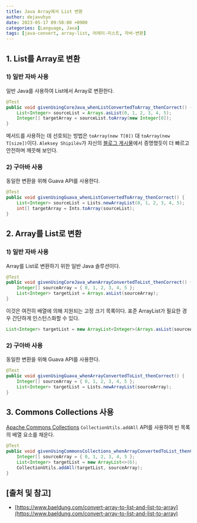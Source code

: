 ```yaml
---
title: Java Array에서 List 변환
author: dejavuhyo
date: 2023-05-17 09:50:00 +0900
categories: [Language, Java]
tags: [java-convert, array-list, 어레이-리스트, 자바-변환]
---
```


## 1. List를 Array로 변환

### 1) 일반 자바 사용
일반 Java를 사용하여 List에서 Array로 변환한다.

```java
@Test
public void givenUsingCoreJava_whenListConvertedToArray_thenCorrect() {
    List<Integer> sourceList = Arrays.asList(0, 1, 2, 3, 4, 5);
    Integer[] targetArray = sourceList.toArray(new Integer[0]);
}
```

메서드를 사용하는 데 선호되는 방법은 `toArray(new T[0])` 대 `toArray(new T[size])`이다. `Aleksey Shipilëv`가 자신의 [블로그 게시물](https://shipilev.net/blog/2016/arrays-wisdom-ancients/#_conclusion)에서 증명했듯이 더 빠르고 안전하며 깨끗해 보인다.

### 2) 구아바 사용
동일한 변환을 위해 Guava API를 사용한다.

```java
@Test
public void givenUsingGuava_whenListConvertedToArray_thenCorrect() {
    List<Integer> sourceList = Lists.newArrayList(0, 1, 2, 3, 4, 5);
    int[] targetArray = Ints.toArray(sourceList);
}
```

## 2. Array를 List로 변환

### 1) 일반 자바 사용
Array를 List로 변환하기 위한 일반 Java 솔루션이다.

```java
@Test
public void givenUsingCoreJava_whenArrayConvertedToList_thenCorrect() {
    Integer[] sourceArray = { 0, 1, 2, 3, 4, 5 };
    List<Integer> targetList = Arrays.asList(sourceArray);
}
```

이것은 여전히 배열에 의해 지원되는 고정 크기 목록이다. 표준 ArrayList가 필요한 경우 간단하게 인스턴스화할 수 있다.

```java
List<Integer> targetList = new ArrayList<Integer>(Arrays.asList(sourceArray));
```

### 2) 구아바 사용
동일한 변환을 위해 Guava API를 사용한다.

```java
@Test
public void givenUsingGuava_whenArrayConvertedToList_thenCorrect() {
    Integer[] sourceArray = { 0, 1, 2, 3, 4, 5 };
    List<Integer> targetList = Lists.newArrayList(sourceArray);
}
```

## 3. Commons Collections 사용
[Apache Commons Collections](https://commons.apache.org/proper/commons-collections/javadocs/) `CollectionUtils.addAll` API를 사용하여 빈 목록의 배열 요소를 채운다.

```java
@Test 
public void givenUsingCommonsCollections_whenArrayConvertedToList_thenCorrect() { 
    Integer[] sourceArray = { 0, 1, 2, 3, 4, 5 }; 
    List<Integer> targetList = new ArrayList<>(6); 
    CollectionUtils.addAll(targetList, sourceArray); 
}
```

## [출처 및 참고]
* [https://www.baeldung.com/convert-array-to-list-and-list-to-array](https://www.baeldung.com/convert-array-to-list-and-list-to-array)
